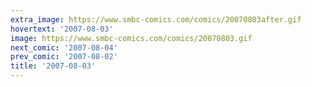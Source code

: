 ```yaml
---
extra_image: https://www.smbc-comics.com/comics/20070803after.gif
hovertext: '2007-08-03'
image: https://www.smbc-comics.com/comics/20070803.gif
next_comic: '2007-08-04'
prev_comic: '2007-08-02'
title: '2007-08-03'
---
```


